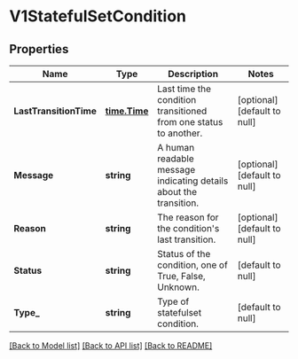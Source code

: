 # V1StatefulSetCondition

## Properties
Name | Type | Description | Notes
------------ | ------------- | ------------- | -------------
**LastTransitionTime** | [**time.Time**](time.Time.md) | Last time the condition transitioned from one status to another. | [optional] [default to null]
**Message** | **string** | A human readable message indicating details about the transition. | [optional] [default to null]
**Reason** | **string** | The reason for the condition&#39;s last transition. | [optional] [default to null]
**Status** | **string** | Status of the condition, one of True, False, Unknown. | [default to null]
**Type_** | **string** | Type of statefulset condition. | [default to null]

[[Back to Model list]](../README.md#documentation-for-models) [[Back to API list]](../README.md#documentation-for-api-endpoints) [[Back to README]](../README.md)


